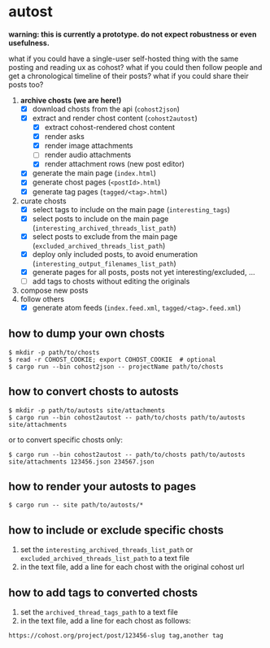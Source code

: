 autost
======

**warning: this is currently a prototype. do not expect robustness or even usefulness.**

what if you could have a single-user self-hosted thing with the same posting and reading ux as cohost? what if you could then follow people and get a chronological timeline of their posts? what if you could share their posts too?

1. **archive chosts (we are here!)**
    - [x] download chosts from the api (`cohost2json`)
    - [x] extract and render chost content (`cohost2autost`)
        - [x] extract cohost-rendered chost content
        - [x] render asks
        - [x] render image attachments
        - [ ] render audio attachments
        - [x] render attachment rows (new post editor)
    - [x] generate the main page (`index.html`)
    - [x] generate chost pages (`<postId>.html`)
    - [x] generate tag pages (`tagged/<tag>.html`)
2. curate chosts
    - [x] select tags to include on the main page (`interesting_tags`)
    - [x] select posts to include on the main page (`interesting_archived_threads_list_path`)
    - [x] select posts to exclude from the main page (`excluded_archived_threads_list_path`)
    - [x] deploy only included posts, to avoid enumeration (`interesting_output_filenames_list_path`)
    - [x] generate pages for all posts, posts not yet interesting/excluded, …
    - [ ] add tags to chosts without editing the originals
3. compose new posts
4. follow others
    - [x] generate atom feeds (`index.feed.xml`, `tagged/<tag>.feed.xml`)

## how to dump your own chosts

```
$ mkdir -p path/to/chosts
$ read -r COHOST_COOKIE; export COHOST_COOKIE  # optional
$ cargo run --bin cohost2json -- projectName path/to/chosts
```

## how to convert chosts to autosts

```
$ mkdir -p path/to/autosts site/attachments
$ cargo run --bin cohost2autost -- path/to/chosts path/to/autosts site/attachments
```

or to convert specific chosts only:

```
$ cargo run --bin cohost2autost -- path/to/chosts path/to/autosts site/attachments 123456.json 234567.json
```

## how to render your autosts to pages

```
$ cargo run -- site path/to/autosts/*
```

## how to include or exclude specific chosts

1. set the `interesting_archived_threads_list_path` or `excluded_archived_threads_list_path` to a text file
2. in the text file, add a line for each chost with the original cohost url

## how to add tags to converted chosts

1. set the `archived_thread_tags_path` to a text file
2. in the text file, add a line for each chost as follows:

```
https://cohost.org/project/post/123456-slug tag,another tag
```
